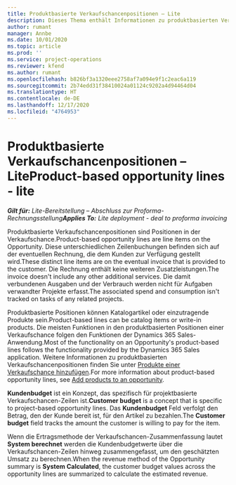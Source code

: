 ```yaml
---
title: Produktbasierte Verkaufschancenpositionen – Lite
description: Dieses Thema enthält Informationen zu produktbasierten Verkaufschancenpositionen in Project Operations.
author: rumant
manager: Annbe
ms.date: 10/01/2020
ms.topic: article
ms.prod: ''
ms.service: project-operations
ms.reviewer: kfend
ms.author: rumant
ms.openlocfilehash: b826bf3a1320eee2758af7a094e9f1c2eac6a119
ms.sourcegitcommit: 2b74edd31f38410024a01124c9202a4d94464d04
ms.translationtype: HT
ms.contentlocale: de-DE
ms.lasthandoff: 12/17/2020
ms.locfileid: "4764953"
---
```

# <a name="product-based-opportunity-lines---lite"></a><span data-ttu-id="75df2-103">Produktbasierte Verkaufschancenpositionen – Lite</span><span class="sxs-lookup"><span data-stu-id="75df2-103">Product-based opportunity lines - lite</span></span>

<span data-ttu-id="75df2-104">_**Gilt für:** Lite-Bereitstellung – Abschluss zur Proforma-Rechnungsstellung_</span><span class="sxs-lookup"><span data-stu-id="75df2-104">_**Applies To:** Lite deployment - deal to proforma invoicing_</span></span>

<span data-ttu-id="75df2-105">Produktbasierte Verkaufschancenpositionen sind Positionen in der Verkaufschance.</span><span class="sxs-lookup"><span data-stu-id="75df2-105">Product-based opportunity lines are line items on the Opportunity.</span></span> <span data-ttu-id="75df2-106">Diese unterschiedlichen Zeilenbuchungen befinden sich auf der eventuellen Rechnung, die dem Kunden zur Verfügung gestellt wird.</span><span class="sxs-lookup"><span data-stu-id="75df2-106">These distinct line items are on the eventual invoice that is provided to the customer.</span></span> <span data-ttu-id="75df2-107">Die Rechnung enthält keine weiteren Zusatzleistungen.</span><span class="sxs-lookup"><span data-stu-id="75df2-107">The invoice doesn't include any other additional services.</span></span> <span data-ttu-id="75df2-108">Die damit verbundenen Ausgaben und der Verbrauch werden nicht für Aufgaben verwandter Projekte erfasst.</span><span class="sxs-lookup"><span data-stu-id="75df2-108">The associated spend and consumption isn't tracked on tasks of any related projects.</span></span>

<span data-ttu-id="75df2-109">Produktbasierte Positionen können Katalogartikel oder einzutragende Produkte sein.</span><span class="sxs-lookup"><span data-stu-id="75df2-109">Product-based lines can be catalog items or write-in products.</span></span> <span data-ttu-id="75df2-110">Die meisten Funktionen in den produktbasierten Positionen einer Verkaufschance folgen den Funktionen der Dynamics 365 Sales-Anwendung.</span><span class="sxs-lookup"><span data-stu-id="75df2-110">Most of the functionality on an Opportunity's product-based lines follows the functionality provided by the Dynamics 365 Sales application.</span></span> <span data-ttu-id="75df2-111">Weitere Informationen zu produktbasierten Verkaufschancenpositionen finden Sie unter [Produkte einer Verkaufschance hinzufügen](https://docs.microsoft.com/dynamics365/sales-enterprise/add-products-opportunity).</span><span class="sxs-lookup"><span data-stu-id="75df2-111">For more information about product-based opportunity lines, see [Add products to an opportunity](https://docs.microsoft.com/dynamics365/sales-enterprise/add-products-opportunity).</span></span>

<span data-ttu-id="75df2-112">**Kundenbudget** ist ein Konzept, das spezifisch für projektbasierte Verkaufschancen-Zeilen ist.</span><span class="sxs-lookup"><span data-stu-id="75df2-112">**Customer budget** is a concept that is specific to project-based opportunity lines.</span></span> <span data-ttu-id="75df2-113">Das **Kundenbudget** Feld verfolgt den Betrag, den der Kunde bereit ist, für den Artikel zu bezahlen.</span><span class="sxs-lookup"><span data-stu-id="75df2-113">The **Customer budget** field tracks the amount the customer is willing to pay for the item.</span></span>

<span data-ttu-id="75df2-114">Wenn die Ertragsmethode der Verkaufschancen-Zusammenfassung lautet **System berechnet** werden die Kundenbudgetwerte über die Verkaufschancen-Zeilen hinweg zusammengefasst, um den geschätzten Umsatz zu berechnen.</span><span class="sxs-lookup"><span data-stu-id="75df2-114">When the revenue method of the Opportunity summary is **System Calculated**, the customer budget values across the opportunity lines are summarized to calculate the estimated revenue.</span></span> 

